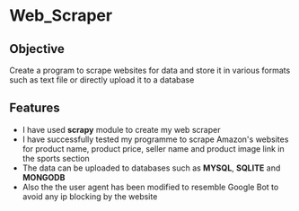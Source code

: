 # Web_Scraper
## Objective
Create a program to scrape websites for data and store it in various formats such as text file or directly upload it to a database
## Features
* I have used **scrapy** module to create my web scraper
* I have successfully tested my programme to scrape Amazon's websites for product name, product price, seller name and product image link in the sports section
* The data can be uploaded to databases such as **MYSQL**, **SQLITE** and **MONGODB**
* Also the the user agent has been modified to resemble Google Bot to avoid any ip blocking by the website

